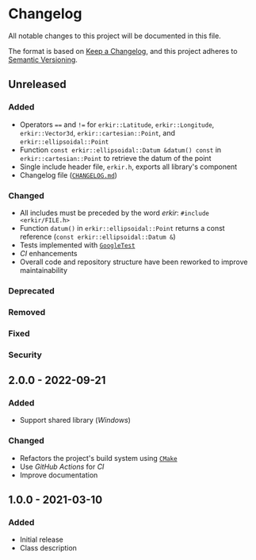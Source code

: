 # Changelog

All notable changes to this project will be documented in this file.

The format is based on [Keep a Changelog](https://keepachangelog.com/en/1.0.0),
and this project adheres to [Semantic Versioning](https://semver.org/spec/v2.0.0.html).

## Unreleased

### Added

- Operators `==` and `!=` for `erkir::Latitude`, `erkir::Longitude`, `erkir::Vector3d`, `erkir::cartesian::Point`, and `erkir::ellipsoidal::Point`
- Function `const erkir::ellipsoidal::Datum &datum() const` in `erkir::cartesian::Point` to retrieve the datum of the point
- Single include header file, `erkir.h`, exports all library's component
- Changelog file ([`CHANGELOG.md`](./CHANGELOG.md))

### Changed

- All includes must be preceded by the word _erkir_: `#include <erkir/FILE.h>`
- Function `datum()` in `erkir::ellipsoidal::Point` returns a const reference (`const erkir::ellipsoidal::Datum &`)
- Tests implemented with [`GoogleTest`](https://github.com/google/googletest)
- _CI_ enhancements
- Overall code and repository structure have been reworked to improve maintainability

### Deprecated

### Removed

### Fixed

### Security

## 2.0.0 - 2022-09-21

### Added

- Support shared library (_Windows_)

### Changed

- Refactors the project's build system using [`CMake`](https://cmake.org)
- Use _GitHub Actions_ for _CI_
- Improve documentation

## 1.0.0 - 2021-03-10

### Added

- Initial release
- Class description
